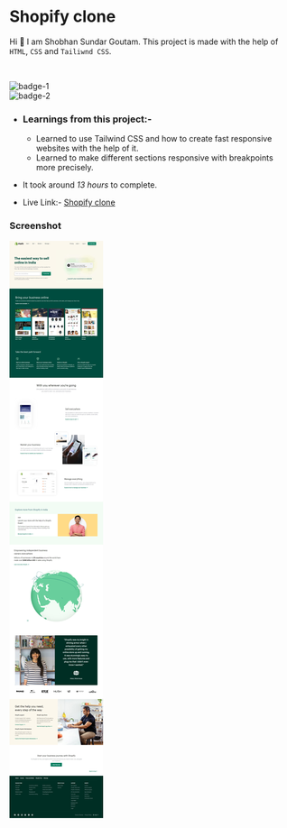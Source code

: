 # Shopify clone

Hi 👋 I am Shobhan Sundar Goutam. This project is made with the help of `HTML`, `CSS` and `Tailiwnd CSS`.

<br>

![badge-1](https://img.shields.io/badge/HTML-CSS-blue)
<br>
![badge-2](https://img.shields.io/badge/-Tailwind--CSS-%2335B2EB)

- ### Learnings from this project:-

  - Learned to use Tailwind CSS and how to create fast responsive websites with the help of it.
  - Learned to make different sections responsive with breakpoints more precisely.

- It took around _13 hours_ to complete.

- Live Link:- [Shopify clone](https://shopify-clone-fsjs.netlify.app/)

### Screenshot

![Shopify-clone Screenshot](./shopify-clone.jpeg)
